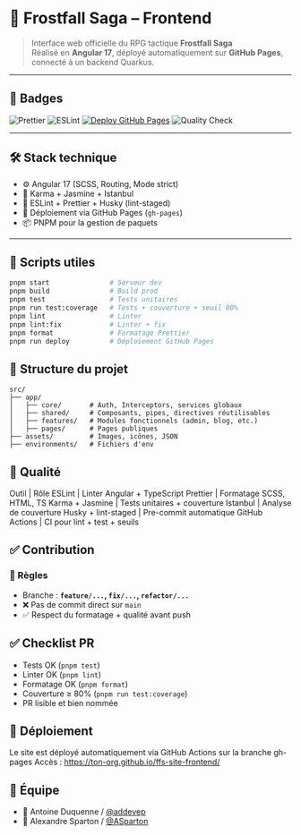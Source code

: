 # 🌌 Frostfall Saga – Frontend

> Interface web officielle du RPG tactique **Frostfall Saga**  
> Réalisé en **Angular 17**, déployé automatiquement sur **GitHub Pages**, connecté à un backend Quarkus.

---

## 📛 Badges

![Prettier](https://img.shields.io/badge/code_style-prettier-ff69b4.svg)
![ESLint](https://img.shields.io/badge/linting-eslint-blue.svg)
[![Deploy GitHub Pages](https://img.shields.io/github/deployments/Mythic-North-Games/ffs-site-frontend/github-pages?label=github%20pages)](https://mythic-north-games.github.io/ffs-site-frontend/)
![Quality Check](https://github.com/Mythic-North-Games/ffs-site-frontend/actions/workflows/quality.yml/badge.svg?branch=main)

---

## 🛠️ Stack technique

- ⚙️ Angular 17 (SCSS, Routing, Mode strict)
- 🧪 Karma + Jasmine + Istanbul
- 🧹 ESLint + Prettier + Husky (lint-staged)
- 🔄 Déploiement via GitHub Pages (`gh-pages`)
- 📦 PNPM pour la gestion de paquets

---

## 🚀 Scripts utiles

```bash
pnpm start               # Serveur dev
pnpm build               # Build prod
pnpm test                # Tests unitaires
pnpm run test:coverage   # Tests + couverture + seuil 80%
pnpm lint                # Linter
pnpm lint:fix            # Linter + fix
pnpm format              # Formatage Prettier
pnpm run deploy          # Déploiement GitHub Pages
```

## 🧱 Structure du projet

```text
src/
├── app/
│   ├── core/       # Auth, Interceptors, services globaux
│   ├── shared/     # Composants, pipes, directives réutilisables
│   ├── features/   # Modules fonctionnels (admin, blog, etc.)
│   ├── pages/      # Pages publiques
├── assets/         # Images, icônes, JSON
├── environments/   # Fichiers d'env
```

## 🧪 Qualité

Outil | Rôle
ESLint | Linter Angular + TypeScript
Prettier | Formatage SCSS, HTML, TS
Karma + Jasmine | Tests unitaires + couverture
Istanbul | Analyse de couverture
Husky + lint-staged | Pre-commit automatique
GitHub Actions | CI pour lint + test + seuils

## ✅ Contribution
### 📌 Règles

* Branche : **``feature/...``, ``fix/...``, ``refactor/...``**
* ❌ Pas de commit direct sur ``main``
* ✅ Respect du formatage + qualité avant push

## ✅ Checklist PR
* Tests OK (``pnpm test``)
* Linter OK (``pnpm lint``)
* Formatage OK (``pnpm format``)
* Couverture ≥ 80% (``pnpm run test:coverage``)
* PR lisible et bien nommée

## 🚀 Déploiement
Le site est déployé automatiquement via GitHub Actions sur la branche gh-pages
Accès : https://ton-org.github.io/ffs-site-frontend/

## 👥 Équipe
* 👤 Antoine Duquenne / [@addevep](https://github.com/addevep)
* 👤 Alexandre Sparton / [@ASparton](https://github.com/ASparton)
